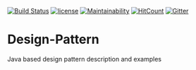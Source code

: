 [![Build Status](https://travis-ci.com/Sajed49/Design-Pattern.svg?branch=master)](https://travis-ci.com/Sajed49/Design-Pattern)
[![license](http://img.shields.io/badge/license-MIT-brightgreen.svg)](https://github.com/Sajed49/Design-Pattern)
[![Maintainability](https://api.codeclimate.com/v1/badges/c01c5dac9e59e1fedde9/maintainability)](https://codeclimate.com/github/Sajed49/Design-Pattern/maintainability)
[![HitCount](http://hits.dwyl.com/sajed49/Design-Pattern.svg)](http://hits.dwyl.com/sajed49/Design-Pattern)
[![Gitter](https://badges.gitter.im/java-design-pattern/community.svg)](https://gitter.im/java-design-pattern/community?utm_source=badge&utm_medium=badge&utm_campaign=pr-badge)

# Design-Pattern
Java based design pattern description and examples
